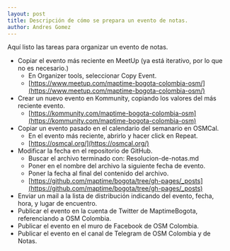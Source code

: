 ```yaml
---
layout: post
title: Descripción de cómo se prepara un evento de notas.
author: Andres Gomez
---
```


Aquí listo las tareas para organizar un evento de notas.

* Copiar el evento más reciente en MeetUp (ya está iterativo, por lo que no es necesario.)
  * En Organizer tools, seleccionar Copy Event.
  * [https://www.meetup.com/maptime-bogota-colombia-osm/](https://www.meetup.com/maptime-bogota-colombia-osm/)
* Crear un nuevo evento en Kommunity, copiando los valores del más reciente evento.
  * [https://kommunity.com/maptime-bogota-colombia-osm](https://kommunity.com/maptime-bogota-colombia-osm)
* Copiar un evento pasado en el calendario del semanario en OSMCal.
  * En el evento más reciente, abrirlo y hacer click en Repeat.
  * [https://osmcal.org/](https://osmcal.org/)
* Modificar la fecha en el repositorio de GitHub.
  * Buscar el archivo terminado con: Resolucion-de-notas.md
  * Poner en el nombre del archivo la siguiente fecha de evento.
  * Poner la fecha al final del contenido del archivo.
  * [https://github.com/maptime/bogota/tree/gh-pages/_posts](https://github.com/maptime/bogota/tree/gh-pages/_posts)
* Enviar un mail a la lista de distribución indicando del evento, fecha, hora, y lugar de encuentro.
* Publicar el evento en la cuenta de Twitter de MaptimeBogota, referenciando a OSM Colombia.
* Publicar el evento en el muro de Facebook de OSM Colombia.
* Publicar el evento en el canal de Telegram de OSM Colombia y de Notas.
  
